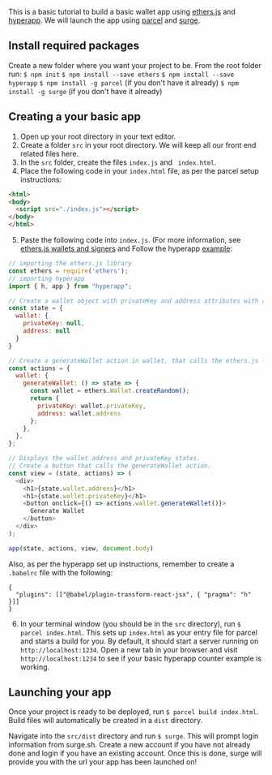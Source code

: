 This is a basic tutorial to build a basic wallet app using  [ethers.js](https://docs.ethers.io/ethers.js/html/) and [hyperapp](https://github.com/jorgebucaran/hyperapp). We will launch the app using [parcel](https://parceljs.org/getting_started.html) and [surge](https://surge.sh/).

## Install required packages
Create a new folder where you want your project to be. From the root folder run:
```$ npm init```
```$ npm install --save ethers```
```$ npm install --save hyperapp```
```$ npm install -g parcel``` (if you don't have it already)
```$ npm install -g surge``` (if you don't have it already)

## Creating a your basic app
1. Open up your root directory in your text editor.
2. Create a folder `src` in your root directory. We will keep all our front end related files here.
3. In the `src` folder, create the files `index.js` and ` index.html`.
4. Place the following code in your `index.html` file, as per the parcel setup instructions:
```html
<html>
<body>
  <script src="./index.js"></script>
</body>
</html>
```

5. Paste the following code into `index.js`. (For more information, see [ethers.js wallets and signers](https://docs.ethers.io/ethers.js/html/api-wallet.html?highlight=createrandom) and Follow the hyperapp [example](https://github.com/jorgebucaran/hyperapp):
```javascript
// importing the ethers.js library
const ethers = require('ethers');
// importing hyperapp
import { h, app } from "hyperapp";

// Create a wallet object with privateKey and address attributes with a default state set to null.
const state = {
  wallet: {
    privateKey: null,
    address: null
  }
}

// Create a generateWallet action in wallet, that calls the ethers.js library wallet.createRandom() method and returns a newly created privateKey and address. Set the created privateKey and address to the app state.
const actions = {
  wallet: {
    generateWallet: () => state => {
      const wallet = ethers.Wallet.createRandom();
      return {
        privateKey: wallet.privateKey,
        address: wallet.address
      };
    },
  },
};

// Displays the wallet address and privateKey states. 
// Create a button that calls the generateWallet action.
const view = (state, actions) => (
  <div>
    <h1>{state.wallet.address}</h1>
    <h1>{state.wallet.privateKey}</h1>
    <button onclick={() => actions.wallet.generateWallet()}>
      Generate Wallet
    </button>
  </div>
);

app(state, actions, view, document.body)
```


Also, as per the hyperapp set up instructions, remember to create a `.babelrc` file with the following:
```.babelrc
{
  "plugins": [["@babel/plugin-transform-react-jsx", { "pragma": "h" }]]
}
```
6. In your terminal window (you should be in the `src` directory), run ```$ parcel index.html```. This sets up ```index.html``` as your entry file for parcel and starts a build for you. By default, it should start a server running on `http://localhost:1234`. Open a new tab in your browser and visit `http://localhost:1234` to see if your basic hyperapp counter example is working.

## Launching your app
Once your project is ready to be deployed, run `$ parcel build index.html`. Build files will automatically be created in a `dist` directory.

Navigate into the `src/dist` directory and run `$ surge`. This will prompt login information from surge.sh. Create a new account if you have not already done and login if you have an existing account. Once this is done, surge will provide you with the url your app has been launched on!
